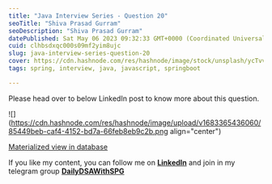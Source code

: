 ```yaml
---
title: "Java Interview Series - Question 20"
seoTitle: "Shiva Prasad Gurram"
seoDescription: "Shiva Prasad Gurram"
datePublished: Sat May 06 2023 09:32:33 GMT+0000 (Coordinated Universal Time)
cuid: clhbsdxqc000s09mf2yim8ujc
slug: java-interview-series-question-20
cover: https://cdn.hashnode.com/res/hashnode/image/stock/unsplash/ycTvvg1mPU4/upload/6c585667725f46335844b74e86a00192.jpeg
tags: spring, interview, java, javascript, springboot

---
```


Please head over to below LinkedIn post to know more about this question.

![](https://cdn.hashnode.com/res/hashnode/image/upload/v1683365436060/85449beb-caf4-4152-bd7a-66feb8eb9c2b.png align="center")

[Materialized view in database](https://www.linkedin.com/feed/update/urn:li:activity:7060568904091193344/)

If you like my content, you can follow me on [**LinkedIn**](https://www.linkedin.com/in/shivaprasadgurram/) and join in my telegram group [**DailyDSAWithSPG**](https://t.me/+764RyZ8uGVw3MzQ1)